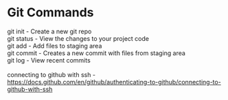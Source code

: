 # Git Commands

git init - Create a new git repo\
git status - View the changes to your project code\
git add - Add files to staging area\
git commit - Creates a new commit with files from staging area\
git log - View recent commits\
\
connecting to github with ssh - https://docs.github.com/en/github/authenticating-to-github/connecting-to-github-with-ssh
